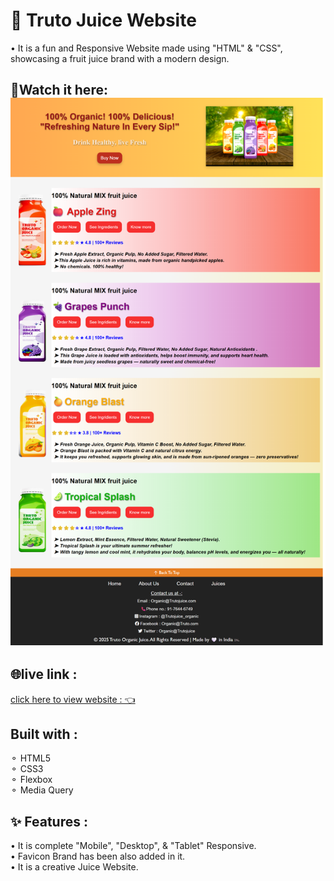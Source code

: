 # 🍹 Truto Juice Website

• It is a fun and Responsive Website made using "HTML" & "CSS", showcasing a fruit juice brand with a modern design.

## 📸Watch it here:![juice website screenshot](juiceAdd.png)

## 🌐live link :
[click here to view website : 👈](https://codebygunjan.github.io/Truto-Juice-Website/)

## Built with :
⚬ HTML5 <Br>
⚬ CSS3   <br>
⚬ Flexbox  <br>
⚬ Media Query

## ✨ Features :

• It is complete "Mobile", "Desktop", & "Tablet" Responsive. <br>
•  Favicon Brand has been also added in it. <br>
• It is a creative Juice Website.
